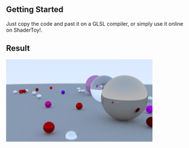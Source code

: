 ## Getting Started

Just copy the code and past it on a GLSL compiler, or simply use it online on ShaderToy!.


## Result 
<img src="https://github.com/Muaibed/ICS415-Projects/raw/main/code/results/Project02.png" alt="Project02-Result" width="400">
